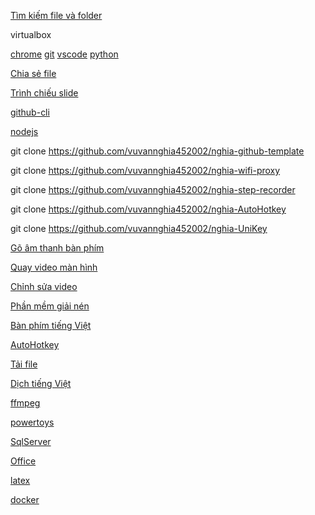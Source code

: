 <!-- [Cài đặt theme màu đen](<contents/theme dark/theme dark.md>) -->

<!-- [Đổi hình nền Desktop](<contents/Background Desktop/Background Desktop.md>) -->

<!-- [Hiển thị file ẩn và đuôi file](<contents/File extension/File extension.md>) -->

<!-- Windows V -->

<!-- chụp ảnh -->

<!-- [Thư mục bắt đầu khi khởi động](contents/startup/startup.md) -->

[Tìm kiếm file và folder](<contents/everything search/everything search.md>)

virtualbox




[chrome](contents/chrome/chrome.md)
[git](contents/git/git.md)
[vscode](contents/vscode/vscode.md)
[python](contents/python/python.md)

[Chia sẻ file](contents/BetterTogether/BetterTogether.md)

[Trình chiếu slide](contents/FoxitPDFReader/FoxitPDFReader.md)

[github-cli](contents/github-cli/github-cli.md)

[nodejs](contents/nodejs/nodejs.md)

git clone https://github.com/vuvannghia452002/nghia-github-template

git clone https://github.com/vuvannghia452002/nghia-wifi-proxy

git clone https://github.com/vuvannghia452002/nghia-step-recorder

git clone https://github.com/vuvannghia452002/nghia-AutoHotkey

git clone https://github.com/vuvannghia452002/nghia-UniKey

[Gõ âm thanh bàn phím](contents/mechvibes/mechvibes.md)

[Quay video màn hình](contents/obs/obs.md)

[Chỉnh sửa video](contents/capcut/capcut.md)

[Phần mềm giải nén](contents/winrar/winrar.md)

[Bàn phím tiếng Việt](contents/unikey/unikey.md)

[AutoHotkey](contents/autohotkey/autohotkey.md)

[Tải file](contents/fdm/fdm.md)

[Dịch tiếng Việt](contents/SubtitleEdit/SubtitleEdit.md)

[ffmpeg](contents/ffmpeg/ffmpeg.md)

[powertoys](contents/powertoys/powertoys.md)

[SqlServer](contents/SqlServer/SqlServer.md)

[Office](contents/Office/Office.md)

[latex](contents/latex/latex.md)

[docker](contents/docker/docker.md)
